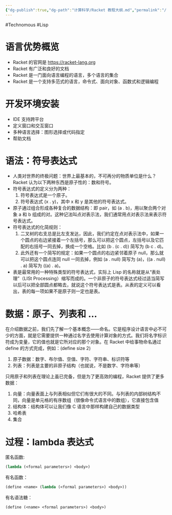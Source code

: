 ```yaml
---
{"dg-publish":true,"dg-path":"计算科学/Racket 教程大纲.md","permalink":"/计算科学/Racket 教程大纲/","created":"2024-02-05T10:50:34.000+08:00","updated":"2024-08-08T09:08:11.993+08:00"}
---
```


#Technomous #Lisp 

# 语言优势概览

- Racket 的官网是 https://racket-lang.org
- Racket 有广泛和良好的文档
- Racket 是一门面向语言编程的语言，多个语言的集合
- Racket 是一个支持多范式的语言，命令式、面向对象、函数式和逻辑编程

# 开发环境安装

- IDE 支持跨平台
- 定义窗口和交互窗口
- 多种语言选择：图形选择或代码指定
- 帮助文档

# 语法：符号表达式

- 人类对世界的终极问题：世界上最基本的，不可再分的物质单位是什么？Racket 认为以下两种东西是原子性的：数和符号。
- 符号表达式的定义分为两种：
	1. 符号表达式是一个原子。
	2. 符号表达式 (x . y)，其中 x 和 y 是其他的符号表达式。
- 原子通过组合形成各种复合的数据结构：即 pair，如 (a . b)，用以聚合两个对象 a 和 b 组成的对。这种记法叫点对表示法，我们通常用点对表示法来表示符号表达式。
- 符号表达式的化简规则：
	1. 二叉树的右支总是比左支发达，因此，我们约定在点对表示法中，如果一个圆点的右边紧接着一个左括号，那么可以把这个圆点，左括号以及它匹配的右括号一同去掉，换成一个空格。比如 (b . (c . d)) 简写为 (b c . d)。
	2. 此外还有一个简写的规定：如果一个圆点的右边紧邻着原子 null，那么就可以把这个圆点连同 null 一同去掉，例如 (a . null) 简写为 (a)，((a . null) . a) 简写为 ((a) . a)。
- 表是最常用的一种特殊类型的符号表达式，实际上 Lisp 的名称就是从“表处理”（LISt Processing）缩写而成的。一个非原子的符号表达式经过适当简写以后可以把全部圆点都略去，就说这个符号表达式是表。从表的定义可以看出，表的每一项如果不是原子则一定也是表。

# 数据：原子、列表和 ...

在介绍数据之前，我们先了解一个基本概念——命名。它是程序设计语言中必不可少的方面，就是它需要提供一种通过名字去使用计算对象的方式。我们将名字标识符成为变量，它的值也就是它所对应的那个对象。在 Racket 中给事物命名通过 define 的方式完成，例如：(define size 2)

1. 原子数据：数字、布尔值、空值、字符、字符串、标识符等
2. 列表：列表是主要的非原子结构（也就说，不是数字、字符串等）

只用原子和列表在理论上虽已完备，但是为了更高效的编程，Racket 提供了更多数据：

1. 向量：向量表面上与列表相似但它们有很大的不同。与列表的内部树结构不同，向量是单元格的有序数组（很像命令式语言中的数组），它直接包含值
2. 结构体：结构体可以让我们像 C 语言中那样构建自己的数据类型
3. 哈希表
4. 集合

# 过程：lambda 表达式

匿名函数:

``` lisp
(lambda (<formal parameters>) <body>)
```

有名函数：

``` lisp
(define <name> (lambda (<formal parameters>) <body>))
```

有名语法糖：

``` lisp
(define (<name> <formal parameters>) <body>)
```

